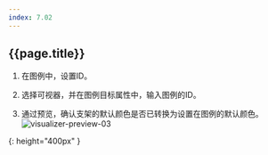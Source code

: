 ```yaml
---
index: 7.02
---
```

## {{page.title}}

1. 在图例中，设置ID。

2. 选择可视器，并在图例目标属性中，输入图例的ID。

3. 通过预览，确认支架的默认颜色是否已转换为设置在图例的默认颜色。
![visualizer-preview-03]

[visualizer-preview-03]: {{site.baseurl}}/assets/tutorials/visualizer-preview-03.png
{: height="400px" }
